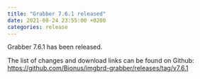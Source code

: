 ```yaml
---
title: "Grabber 7.6.1 released"
date: 2021-08-24 23:55:00 +0200
categories: release
---
```



Grabber 7.6.1 has been released.

The list of changes and download links can be found on Github:  
<https://github.com/Bionus/imgbrd-grabber/releases/tag/v7.6.1>